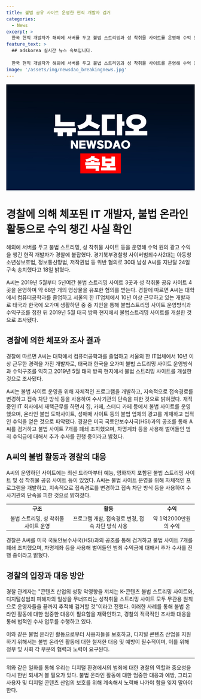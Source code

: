 ```yaml
---
title: 불법 공유 사이트 운영한 현직 개발자 검거
categories:
  - News
excerpt: >
  한국 현직 개발자가 해외에 서버를 두고 불법 스트리밍과 성 착취물 사이트를 운영해 수억 원의 광고 수익을 챙긴 혐의로 경찰에 붙잡혔다. A씨는 대학에서 컴퓨터공학과를 졸업하고 IT업체에서 근무한 경력이 있으며, 불법 사이트 운영을 위해 프로그램을 개발하고 수사기관의 단속을 피해왔다. 경찰은 미국 국토안보수사국(HSI)과 공조하여 A씨를 검거하고, 관련 사이트 7개를 폐쇄하였으며 추가 수사를 진행 중이다. A씨는 벌어들인 범죄수익금 약 1억2000만원을 추산하고 경찰은 무관용 원칙으로 운영자들을 추적해 검거할 것을 밝혔다.
feature_text: >
  ## adskorea 실시간 뉴스 속보입니다.

  한국 현직 개발자가 해외에 서버를 두고 불법 스트리밍과 성 착취물 사이트를 운영해 수억 원의 광고 수익을 챙긴 혐의로 경찰에 붙잡혔다. A씨는 대학에서 컴퓨터공학과를 졸업하고 IT업체에서 근무한 경력이 있으며, 불법 사이트 운영을 위해 프로그램을 개발하고 수사기관의 단속을 피해왔다. 경찰은 미국 국토안보수사국(HSI)과 공조하여 A씨를 검거하고, 관련 사이트 7개를 폐쇄하였으며 추가 수사를 진행 중이다. A씨는 벌어들인 범죄수익금 약 1억2000만원을 추산하고 경찰은 무관용 원칙으로 운영자들을 추적해 검거할 것을 밝혔다.
image: '/assets/img/newsdao_breakingnews.jpg'
---
```


<p><img src="/assets/img/newsdao_breakingnews.jpg" alt="adskorea 속보" /></p>

<h1>경찰에 의해 체포된 IT 개발자, 불법 온라인 활동으로 수익 챙긴 사실 확인</h1>

<p data-ke-size="size16">해외에 서버를 두고 불법 스트리밍, 성 착취물 사이트 등을 운영해 수억 원의 광고 수익을 챙긴 현직 개발자가 경찰에 붙잡혔다. 경기북부경찰청 사이버범죄수사2대는 아동청소년성보호법, 정보통신망법, 저작권법 등 위반 혐의로 30대 남성 A씨를 지난달 24일 구속 송치했다고 18일 밝혔다.</p>

<p data-ke-size="size16">A씨는 2019년 5월부터 5년여간 불법 스트리밍 사이트 3곳과 성 착취물 공유 사이트 4곳을 운영하며 약 68만 개의 영상물을 유포한 혐의를 받는다. 경찰에 따르면 A씨는 대학에서 컴퓨터공학과를 졸업하고 서울의 한 IT업체에서 10년 이상 근무하고 있는 개발자로 태국과 한국에 오가며 생활하던 중 중 지인을 통해 불법스트리밍 사이트 운영방식과 수익구조를 접한 뒤 2019년 5월 태국 방콕 현지에서 불법스트리밍 사이트를 개설한 것으로 조사됐다.</p>

<h2 data-ke-size="size26">경찰에 의한 체포와 조사 결과</h2>

<p data-ke-size="size16">경찰에 따르면 A씨는 대학에서 컴퓨터공학과를 졸업하고 서울의 한 IT업체에서 10년 이상 근무한 경력을 가진 개발자로, 태국과 한국을 오가며 불법 스트리밍 사이트 운영방식과 수익구조를 익히고 2019년 5월 태국 방콕 현지에서 불법 스트리밍 사이트를 개설한 것으로 조사됐다.</p>

<p data-ke-size="size16">A씨는 불법 사이트 운영을 위해 자체적인 프로그램을 개발하고, 지속적으로 접속경로를 변경하고 접속 차단 방식 등을 사용하여 수사기관의 단속을 피한 것으로 밝혀졌다. 재직 중인 IT 회사에서 재택근무를 하면서 집, 카페, 스터디 카페 등에서 불법 사이트를 운영했으며, 온라인 불법 도박사이트, 성매매 사이트 등의 불법 업체의 광고를 게재하고 법적인 수익을 얻은 것으로 파악됐다. 경찰은 미국 국토안보수사국(HSI)과의 공조를 통해 A씨를 검거하고 불법 사이트 7개를 폐쇄 조치했으며, 차명계좌 등을 사용해 벌어들인 범죄 수익금에 대해서 추가 수사를 진행 중이라고 밝혔다.</p>

<h2 data-ke-size="size26">A씨의 불법 활동과 경찰의 대응</h2>

<p data-ke-size="size16">A씨의 운영하던 사이트에는 최신 드라마부터 예능, 영화까지 포함된 불법 스트리밍 사이트 및 성 착취물 공유 사이트 등이 있었다. A씨는 불법 사이트 운영을 위해 자체적인 프로그램을 개발하고, 지속적으로 접속경로를 변경하고 접속 차단 방식 등을 사용하여 수사기관의 단속을 피한 것으로 밝혀졌다.</p>

<table>
  <tr>
    <td style="text-align: center; height: 17px;"><b>구조</b></td>
    <td style="text-align: center; height: 17px;"><b>활동</b></td>
    <td style="text-align: center; height: 17px;"><b>수익</b></td>
  </tr>
  <tr>
    <td style="text-align: center; height: 17px;">불법 스트리밍, 성 착취물 사이트 운영</td>
    <td style="text-align: center; height: 17px;">프로그램 개발, 접속경로 변경, 접속 차단 방식 사용</td>
    <td style="text-align: center; height: 17px;">약 1억2000만원의 수익</td>
  </tr>
</table>

<p data-ke-size="size16">경찰은 A씨를 미국 국토안보수사국(HSI)과의 공조를 통해 검거하고 불법 사이트 7개를 폐쇄 조치했으며, 차명계좌 등을 사용해 벌어들인 범죄 수익금에 대해서 추가 수사를 진행 중이라고 밝혔다.</p>

<h2 data-ke-size="size26">경찰의 입장과 대응 방안</h2>

<p data-ke-size="size16">경찰 관계자는 "콘텐츠 산업의 성장 악영향을 끼치는 K-콘텐츠 불법 스트리밍 사이트와, 디지털성범죄 피해자의 일상을 무너뜨리는 성착취물 스트리밍 사이트 모두 무관용 원칙으로 운영자들을 끝까지 추적해 검거할 것"이라고 전했다. 이러한 사례를 통해 불법 온라인 활동에 대한 엄중한 대응이 필요함을 재확인하고, 경찰의 적극적인 조사와 대응을 통해 법적인 수사 업무를 수행하고 있다.</p>

<p data-ke-size="size16">이와 같은 불법 온라인 활동으로부터 사용자들을 보호하고, 디지털 콘텐츠 산업을 지원하기 위해서는 불법 온라인 활동에 대한 철저한 대응 및 예방이 필수적이며, 이를 위해 정부 및 사회 각 부문의 협력과 노력이 요구된다.</p>

<hr>

<p data-ke-size="size16">위와 같은 일화를 통해 우리는 디지털 환경에서의 범죄에 대한 경찰의 역할과 중요성을 다시 한번 되새겨 볼 필요가 있다. 불법 온라인 활동에 대한 엄중한 대응과 예방, 그리고 사용자 및 디지털 콘텐츠 산업의 보호를 위해 계속해서 노력해 나가야 함을 잊지 말아야 한다.</p>

